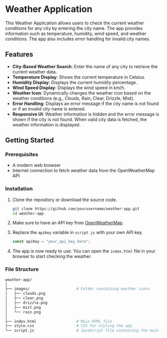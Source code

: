# Weather Application

This Weather Application allows users to check the current weather conditions for any city by entering the city name. The app provides information such as temperature, humidity, wind speed, and weather conditions. The app also includes error handling for invalid city names.

## Features

- **City-Based Weather Search**: Enter the name of any city to retrieve the current weather data.
- **Temperature Display**: Shows the current temperature in Celsius.
- **Humidity Display**: Displays the current humidity percentage.
- **Wind Speed Display**: Displays the wind speed in km/h.
- **Weather Icon**: Dynamically changes the weather icon based on the weather conditions (e.g., Clouds, Rain, Clear, Drizzle, Mist).
- **Error Handling**: Displays an error message if the city name is not found or if an invalid city name is entered.
- **Responsive UI**: Weather information is hidden and the error message is shown if the city is not found. When valid city data is fetched, the weather information is displayed.

## Getting Started

### Prerequisites

- A modern web browser
- Internet connection to fetch weather data from the OpenWeatherMap API

### Installation

1. Clone the repository or download the source code.

    ```bash
    git clone https://github.com/yourusername/weather-app.git
    cd weather-app
    ```

2. Make sure to have an API key from [OpenWeatherMap](https://openweathermap.org/api).

3. Replace the `apiKey` variable in `script.js` with your own API key.

    ```javascript
    const apiKey = "your_api_key_here";
    ```

4. The app is now ready to use. You can open the `index.html` file in your browser to start checking the weather.

### File Structure

```bash
weather-app/
│
├── images/                     # Folder containing weather icons
│   ├── clouds.png
│   ├── clear.png
│   ├── drizzle.png
│   ├── mist.png
│   └── rain.png
│
├── index.html                  # Main HTML file
├── style.css                   # CSS for styling the app
└── script.js                   # JavaScript file containing the main logic
